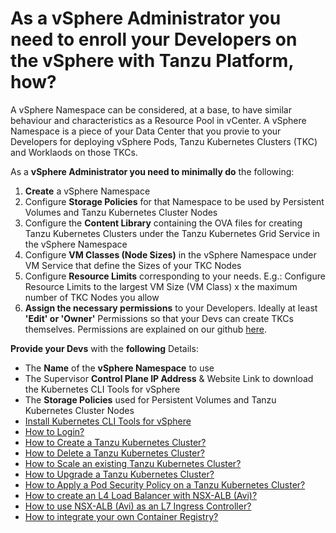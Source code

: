 # As a vSphere Administrator you need to enroll your Developers on the vSphere with Tanzu Platform, how?

A vSphere Namespace can be considered, at a base, to have similar behaviour and characteristics as a Resource Pool in vCenter. A vSphere Namespace is a piece of your Data Center that you provie to your Developers for deploying vSphere Pods, Tanzu Kubernetes Clusters (TKC) and Worklaods on those TKCs. 

As a **vSphere Administrator you need to minimally do** the following:

1. **Create** a vSphere Namespace
1. Configure **Storage Policies** for that Namespace to be used by Persistent Volumes and Tanzu Kubernetes Cluster Nodes
1. Configure the **Content Library** containing the OVA files for creating Tanzu Kubernetes Clusters under the Tanzu Kubernetes Grid Service in the vSphere Namespace
1. Configure **VM Classes (Node Sizes)** in the vSphere Namespace under VM Service that define the Sizes of your TKC Nodes
1. Configure **Resource Limits** corresponding to your needs. E.g.: Configure Resource Limits to the largest VM Size (VM Class) x the maximum number of TKC Nodes you allow
1. **Assign the necessary permissions** to your Developers. Ideally at least **'Edit' or 'Owner'** Permissions so that your Devs can create TKCs themselves. Permissions are explained on our github [here](../../TKGs-basic-usage-examples.md#vsphere-namespace-roles). 

**Provide your Devs** with the **following** Details:
* The **Name** of the **vSphere Namespace** to use
* The Supervisor **Control Plane IP Address** & Website Link to download the Kubernetes CLI Tools for vSphere
* The **Storage Policies** used for Persistent Volumes and Tanzu Kubernetes Cluster Nodes
* [Install Kubernetes CLI Tools for vSphere](Install-Kubernetes-CLI-Tools-for-vSphere.md)
* [How to Login?](How-to-Login.md) 
* [How to Create a Tanzu Kubernetes Cluster?](How-to-Create-a-Tanzu-Kubernetes-Cluster.md)
* [How to Delete a Tanzu Kubernetes Cluster?](How-to-Delete-a-Tanzu-Kubernetes-Cluster.md)
* [How to Scale an existing Tanzu Kubernetes Cluster?](How-to-Scale-an-existing-Tanzu-Kubernetes-Cluster.md)
* [How to Upgrade a Tanzu Kubernetes Cluster?](How-to-Upgrade-a-Tanzu-Kubernetes-Cluster.md)
* [How to Apply a Pod Security Policy on a Tanzu Kubernetes Cluster?](How-to-Apply-a-Pod-Security-Policy-on-a-Tanzu-Kubernetes-Cluster.md)
* [How to create an L4 Load Balancer with NSX-ALB (Avi)?](How-to-create-an-L4-Load-Balancer-with-Avi.md) 
* [How to use NSX-ALB (Avi) as an L7 Ingress Controller?](How-to-use-NSX-ALB-(Avi)-as-an-L7-Ingress-Controller.md)
* [How to integrate your own Container Registry?](How-to-integrate-your-own-Container-Registry.md)